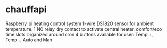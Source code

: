 # chauffapi
Raspberry pi heating control system
1-wire DS1820 sensor for ambient temperature.
1 NO relay dry contact to activate central heater.
comfort/eco time slots organized around cron
4 buttons available for user:
Temp +, Temp -, Auto and Man

